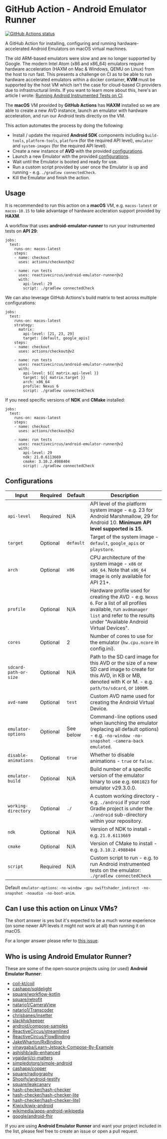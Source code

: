 # GitHub Action - Android Emulator Runner

<p align="left">
  <a href="https://github.com/ReactiveCircus/android-emulator-runner"><img alt="GitHub Actions status" src="https://github.com/ReactiveCircus/android-emulator-runner/workflows/Main%20workflow/badge.svg"></a>
</p>

A GitHub Action for installing, configuring and running hardware-accelerated Android Emulators on macOS virtual machines.

The old ARM-based emulators were slow and are no longer supported by Google. The modern Intel Atom (x86 and x86_64) emulators require hardware acceleration (HAXM on Mac & Windows, QEMU on Linux) from the host to run fast. This presents a challenge on CI as to be able to run hardware accelerated emulators within a docker container, **KVM** must be supported by the host VM which isn't the case for cloud-based CI providers due to infrastructural limits. If you want to learn more about this, here's an article I wrote: [Running Android Instrumented Tests on CI](https://dev.to/ychescale9/running-android-emulators-on-ci-from-bitrise-io-to-github-actions-3j76).

The **macOS** VM provided by **GitHub Actions** has **HAXM** installed so we are able to create a new AVD instance, launch an emulator with hardware acceleration, and run our Android 
tests directly on the VM.

This action automates the process by doing the following:

- Install / update the required **Android SDK** components including `build-tools`, `platform-tools`, `platform` (for the required API level), `emulator` and `system-images` (for the required API level).
- Create a new instance of **AVD** with the provided [configurations](#configurations).
- Launch a new Emulator with the provided [configurations](#configurations).
- Wait until the Emulator is booted and ready for use.
- Run a custom script provided by user once the Emulator is up and running - e.g. `./gradlew connectedCheck`.
- Kill the Emulator and finish the action.

## Usage

It is recommended to run this action on a **macOS** VM, e.g. `macos-latest` or `macos-10.15` to take advantage of hardware accleration support provided by **HAXM**.

A workflow that uses **android-emulator-runner** to run your instrumented tests on **API 29**:

```
jobs:
  test:
    runs-on: macos-latest
    steps:
    - name: checkout
      uses: actions/checkout@v2

    - name: run tests
      uses: reactivecircus/android-emulator-runner@v2
      with:
        api-level: 29
        script: ./gradlew connectedCheck
```

We can also leverage GitHub Actions's build matrix to test across multiple configurations:

```
jobs:
  test:
    runs-on: macos-latest
    strategy:
      matrix:
        api-level: [21, 23, 29]
        target: [default, google_apis]
    steps:
    - name: checkout
      uses: actions/checkout@v2

    - name: run tests
      uses: reactivecircus/android-emulator-runner@v2
      with:
        api-level: ${{ matrix.api-level }}
        target: ${{ matrix.target }}
        arch: x86_64
        profile: Nexus 6
        script: ./gradlew connectedCheck
```

If you need specific versions of **NDK** and **CMake** installed:

```
jobs:
  test:
    runs-on: macos-latest
    steps:
    - name: checkout
      uses: actions/checkout@v2

    - name: run tests
      uses: reactivecircus/android-emulator-runner@v2
      with:
        api-level: 29
        ndk: 21.0.6113669
        cmake: 3.10.2.4988404
        script: ./gradlew connectedCheck
```

## Configurations

| **Input** | **Required** | **Default** | **Description** |
|-|-|-|-|
| `api-level` | Required | N/A | API level of the platform system image - e.g. 23 for Android Marshmallow, 29 for Android 10. **Minimum API level supported is 15**. |
| `target` | Optional | `default` | Target of the system image - `default`, `google_apis` or `playstore`. |
| `arch` | Optional | `x86` | CPU architecture of the system image - `x86` or `x86_64`. Note that `x86_64` image is only available for API 21+. |
| `profile` | Optional | N/A | Hardware profile used for creating the AVD - e.g. `Nexus 6`. For a list of all profiles available, run `avdmanager list` and refer to the results under "Available Android Virtual Devices". |
| `cores` | Optional | 2 | Number of cores to use for the emulator (`hw.cpu.ncore` in config.ini). |
| `sdcard-path-or-size` | Optional | N/A | Path to the SD card image for this AVD or the size of a new SD card image to create for this AVD, in KB or MB, denoted with K or M. - e.g. `path/to/sdcard`, or `1000M`. |
| `avd-name` | Optional | `test` | Custom AVD name used for creating the Android Virtual Device. |
| `emulator-options` | Optional | See below | Command-line options used when launching the emulator (replacing all default options) - e.g. `-no-window -no-snapshot -camera-back emulated`. |
| `disable-animations` | Optional | `true` | Whether to disable animations - `true` or `false`. |
| `emulator-build` | Optional | N/A | Build number of a specific version of the emulator binary to use e.g. `6061023` for emulator v29.3.0.0. |
| `working-directory` | Optional | `./` | A custom working directory - e.g. `./android` if your root Gradle project is under the `./android` sub-directory within your repository. |
| `ndk` | Optional | N/A | Version of NDK to install - e.g. `21.0.6113669` |
| `cmake` | Optional | N/A | Version of CMake to install - e.g. `3.10.2.4988404` |
| `script` | Required | N/A | Custom script to run - e.g. to run Android instrumented tests on the emulator: `./gradlew connectedCheck` |

Default `emulator-options`: `-no-window -gpu swiftshader_indirect -no-snapshot -noaudio -no-boot-anim`.

## Can I use this action on Linux VMs?

The short answer is yes but it's expected to be a much worse experience (on some newer API levels it might not work at all) than running it on macOS.

For a longer answer please refer to [this issue](https://github.com/ReactiveCircus/android-emulator-runner/issues/46).


## Who is using Android Emulator Runner?

These are some of the open-source projects using (or used) **Android Emulator Runner**:

- [coil-kt/coil](https://github.com/coil-kt/coil/blob/master/.github/workflows)
- [cashapp/sqldelight](https://github.com/cashapp/sqldelight/blob/master/.github/workflows)
- [square/workflow-kotlin](https://github.com/square/workflow-kotlin/tree/main/.github/workflows)
- [square/retrofit](https://github.com/square/retrofit/blob/master/.github/workflows)
- [natario1/CameraView](https://github.com/natario1/CameraView/tree/master/.github/workflows)
- [natario1/Transcoder](https://github.com/natario1/Transcoder/tree/master/.github/workflows)
- [chrisbanes/insetter](https://github.com/chrisbanes/insetter/tree/main/.github/workflows)
- [slackhq/keeper](https://github.com/slackhq/keeper/tree/main/.github/workflows)
- [android/compose-samples](https://github.com/android/compose-samples/tree/main/.github/workflows)
- [ReactiveCircus/streamlined](https://github.com/ReactiveCircus/streamlined/tree/main/.github/workflows)
- [ReactiveCircus/FlowBinding](https://github.com/ReactiveCircus/FlowBinding/tree/main/.github/workflows)
- [JakeWharton/RxBinding](https://github.com/JakeWharton/RxBinding/tree/master/.github/workflows)
- [vinaygaba/Learn-Jetpack-Compose-By-Example](https://github.com/vinaygaba/Learn-Jetpack-Compose-By-Example/tree/master/.github/workflows)
- [ashishb/adb-enhanced](https://github.com/ashishb/adb-enhanced/tree/master/.github/workflows)
- [vgaidarji/ci-matters](https://github.com/vgaidarji/ci-matters/blob/master/.github/workflows/main.yaml)
- [simpledotorg/simple-android](https://github.com/simpledotorg/simple-android/tree/master/.github/workflows)
- [cashapp/copper](https://github.com/cashapp/copper/blob/trunk/.github/workflows/build.yaml)
- [square/radiography](https://github.com/square/radiography/blob/main/.github/workflows/android.yml)
- [Shopify/android-testify](https://github.com/Shopify/android-testify/blob/master/.github/workflows/sample_build.yml)
- [square/leakcanary](https://github.com/square/leakcanary/tree/main/.github/workflows)
- [hash-checker/hash-checker](https://github.com/hash-checker/hash-checker/tree/master/.github/workflows)
- [hash-checker/hash-checker-lite](https://github.com/hash-checker/hash-checker-lite/tree/master/.github/workflows)
- [hash-checker/hash-checker-lite](https://github.com/hash-checker/hash-checker-lite/tree/master/.github/workflows)]
- [Kiwix/kiwix-android](https://github.com/kiwix/kiwix-android/blob/develop/.github/workflows)
- [wikimedia/apps-android-wikipedia](https://github.com/wikimedia/apps-android-wikipedia/blob/master/.github/workflows)
- [google/android-fhir](https://github.com/google/android-fhir/tree/master/.github/workflows)

If you are using **Android Emulator Runner** and want your project included in the list, please feel free to create an issue or open a pull request.
